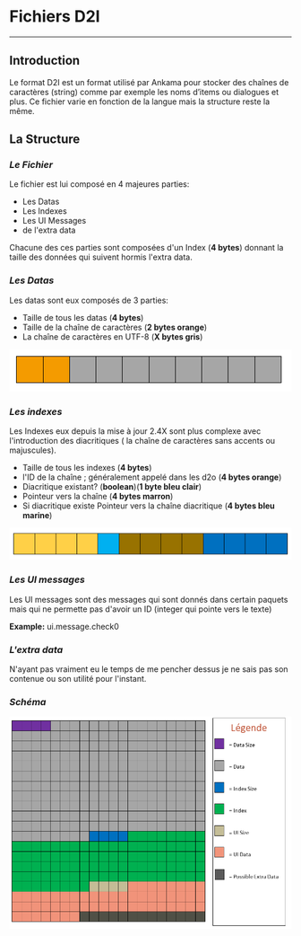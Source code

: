 # Fichiers D2I

---

## Introduction 

Le format D2I est un format utilisé par Ankama pour stocker des chaînes de caractères \(string\) comme par exemple les noms d’items ou dialogues et plus. Ce fichier varie en fonction de la langue mais la structure reste la même.

## La Structure

###     _Le Fichier_

Le fichier est lui composé en 4 majeures parties:

* Les Datas
* Les Indexes
* Les UI Messages
* de l'extra data

Chacune des ces parties sont composées d'un Index \(**4 bytes**\) donnant la taille des données qui suivent hormis l'extra data.

###     _Les Datas_

Les datas sont eux composés de 3 parties:

* Taille de tous les datas \(**4 bytes**\)
* Taille de la chaîne de caractères \(**2 bytes orange**\)
* La chaîne de caractères en UTF-8 \(**X bytes gris**\)

![](/pages/Screens/data.PNG)

###     _Les indexes_

Les Indexes eux depuis la mise à jour 2.4X sont plus complexe avec l'introduction des diacritiques \( la chaîne de caractères sans accents ou majuscules\).

* Taille de tous les indexes \(**4 bytes**\)
* l'ID de la chaîne ; généralement appelé dans les d2o \(**4 bytes orange**\)
* Diacritique existant? \(**boolean**\)\(**1 byte bleu clair**\)
* Pointeur vers la chaîne \(**4 bytes marron**\)
* Si diacritique existe Pointeur vers la chaîne diacritique \(**4 bytes bleu marine**\)

![](/pages/Screens/indexes.PNG)

###     _Les UI messages_

Les UI messages sont des messages qui sont donnés dans certain paquets mais qui ne permette pas d'avoir un ID \(integer qui pointe vers le texte\)

**Example:** ui.message.check0



###     _L'extra data_

N'ayant pas vraiment eu le temps de me pencher dessus je ne sais pas son contenue ou son utilité pour l'instant.

###     _Schéma_

![](/pages/Screens/total.PNG)



### 
